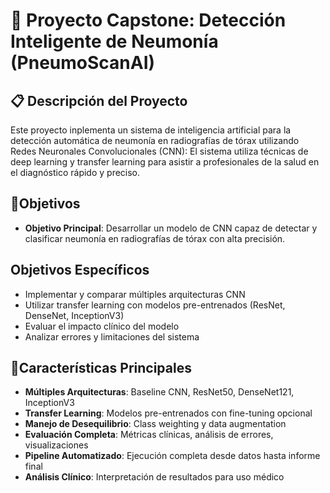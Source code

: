 # 🧠 Proyecto Capstone: Detección Inteligente de Neumonía (PneumoScanAI)

## 📋 Descripción del Proyecto
Este proyecto inplementa un sistema de inteligencia artificial para la detección automática de neumonía en radiografías de tórax utilizando Redes Neuronales Convolucionales (CNN): El sistema utiliza técnicas de deep learning y transfer learning para asistir a profesionales de la salud en el diagnóstico rápido y preciso.

## 🎯Objetivos
- **Objetivo Principal**: Desarrollar un modelo de CNN capaz de detectar y clasificar neumonía en radiografías de tórax con alta precisión.

## Objetivos Específicos
- Implementar y comparar múltiples arquitecturas CNN
- Utilizar transfer learning con modelos pre-entrenados (ResNet, DenseNet, InceptionV3)
- Evaluar el impacto clínico del modelo
- Analizar errores y limitaciones del sistema
  
## 🚀Características Principales
- **Múltiples Arquitecturas**: Baseline CNN, ResNet50, DenseNet121, InceptionV3
- **Transfer Learning**: Modelos pre-entrenados con fine-tuning opcional
- **Manejo de Desequilibrio**: Class weighting y data augmentation
- **Evaluación Completa**: Métricas clínicas, análisis de errores, visualizaciones
- **Pipeline Automatizado**: Ejecución completa desde datos hasta informe final
- **Análisis Clínico**: Interpretación de resultados para uso médico
